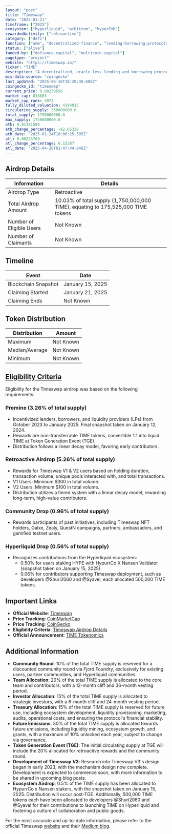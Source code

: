 ```yaml
---
layout: "post"
title: "Timeswap"
date: "2025-01-21"
timeframe: ["2025"]
ecosystem: ["hyperliquid", "arbitrum", "hyperEVM"]
rewardedActivity: ["retroactive"]
category: ["defi"]
function: ["amm", "decentralized-finance", "lending-borrowing-protocols"]
status: ["alive"]
funded-by: ["defiance-capital", "multicoin-capital"]
pagetype: "project"
website: "https://timeswap.io/"
ticker: "TIME"
description: "A decentralized, oracle-less lending and borrowing protocol enabling permissionless money markets for any ERC-20 tokens."
mis-data-source: "coingecko"
last_updated: "2025-06-16T18:20:36.688Z"
coingecko_id: "timeswap"
current_price: 0.00239658
market_cap: 838803
market_cap_rank: 3972
fully_diluted_valuation: 4194015
circulating_supply: 350000000.0
total_supply: 1750000000.0
max_supply: 1750000000.0
ath: 0.01381594
ath_change_percentage: -82.65338
ath_date: "2025-01-24T18:06:25.305Z"
atl: 0.00225769
atl_change_percentage: 6.15287
atl_date: "2025-04-28T01:47:44.646Z"
---
```


## Airdrop Details

| Information              | Details                                                                          |
| ------------------------ | -------------------------------------------------------------------------------- |
| Airdrop Type             | Retroactive                                                                      |
| Total Airdrop Amount     | 10.03% of total supply (1,750,000,000 TIME), equating to 175,525,000 TIME tokens |
| Number of Eligible Users | Not Known                                                                        |
| Number of Claimants      | Not Known                                                                        |

## Timeline

| Event               | Date             |
| ------------------- | ---------------- |
| Blockchain Snapshot | January 15, 2025 |
| Claiming Started    | January 21, 2025 |
| Claiming Ends       | Not Known        |

## Token Distribution

| Distribution   | Amount    |
| -------------- | --------- |
| Maximum        | Not Known |
| Median/Average | Not Known |
| Minimum        | Not Known |

## [Eligibility Criteria](https://linity.com/opportunities/timeswap)

Eligibility for the Timeswap airdrop was based on the following requirements:

### Premine (3.26% of total supply)
- Incentivized lenders, borrowers, and liquidity providers (LPs) from October 2023 to January 2025. Final snapshot taken on January 12, 2024.
- Rewards are non-transferrable TIME tokens, convertible 1:1 into liquid TIME at Token Generation Event (TGE).
- Distribution follows a linear decay model, favoring early contributors.

### Retroactive Airdrop (5.26% of total supply)
- Rewards for Timeswap V1 & V2 users based on holding duration, transaction volume, unique pools interacted with, and total transactions.
- V1 Users: Minimum $300 in total volume.
- V2 Users: Minimum $100 in total volume.
- Distribution utilizes a tiered system with a linear decay model, rewarding long-term, high-value contributors.

### Community Drop (0.96% of total supply)
- Rewards participants of past initiatives, including Timeswap NFT holders, Galxe, Zealy, QuestN campaigns, partners, ambassadors, and gamified testnet users.

### Hyperliquid Drop (0.56% of total supply)
- Recognizes contributions from the Hyperliquid ecosystem:
  - 0.50% for users staking HYPE with HypurrCo X Nansen Validator (snapshot taken on January 15, 2025).
  - 0.06% for contributors supporting Timeswap deployment, such as developers @Shuri2060 and @Syavel, each allocated 500,000 TIME tokens.

## Important Links

- **Official Website**: [Timeswap](https://timeswap.io/)
- **Price Tracking**: [CoinMarketCap](https://coinmarketcap.com/currencies/timeswap)
- **Price Tracking**: [CoinGecko](https://www.coingecko.com/en/coins/timeswap)
- **Eligibility Criteria**: [Timeswap Airdrop Details](https://linity.com/opportunities/timeswap)
- **Official Announcement**: [TIME Tokenomics](https://timeswap.medium.com/time-tokenomics-4e906fefe942)

## Additional Information

- **Community Round**: 10% of the total TIME supply is reserved for a discounted community round via Fjord Foundry, exclusively for existing users, partner communities, and Hyperliquid communities.
- **Team Allocation**: 20% of the total TIME supply is allocated to the core team and contributors, with a 12-month cliff and 36-month vesting period.
- **Investor Allocation**: 15% of the total TIME supply is allocated to strategic investors, with a 6-month cliff and 24-month vesting period.
- **Treasury Allocation**: 15% of the total TIME supply is reserved for future use, including ecosystem development, liquidity provisioning, marketing, audits, operational costs, and ensuring the protocol's financial stability.
- **Future Emissions**: 30% of the total TIME supply is allocated towards future emissions, including liquidity mining, ecosystem growth, and grants, with a maximum of 10% unlocked each year, subject to change via governance.
- **Token Generation Event (TGE)**: The initial circulating supply at TGE will include the 20% allocated for retroactive rewards and the community round.
- **Development of Timeswap V3**: Research into Timeswap V3's design began in early 2023, with the mechanism design now complete. Development is expected to commence soon, with more information to be shared in upcoming blog posts.
- **Ecosystem Airdrop**: 0.5% of the TIME supply has been allocated to HypurrCo x Nansen stakers, with the snapshot taken on January 15, 2025. Distribution will occur post-TGE. Additionally, 500,000 TIME tokens each have been allocated to developers @Shuri2060 and @Syavel for their contributions to launching TIME on Hyperliquid and fostering a culture of collaboration and public goods.

For the most accurate and up-to-date information, please refer to the official Timeswap [website](https://timeswap.io/) and their [Medium blog](https://timeswap.medium.com/time-tokenomics-4e906fefe942).